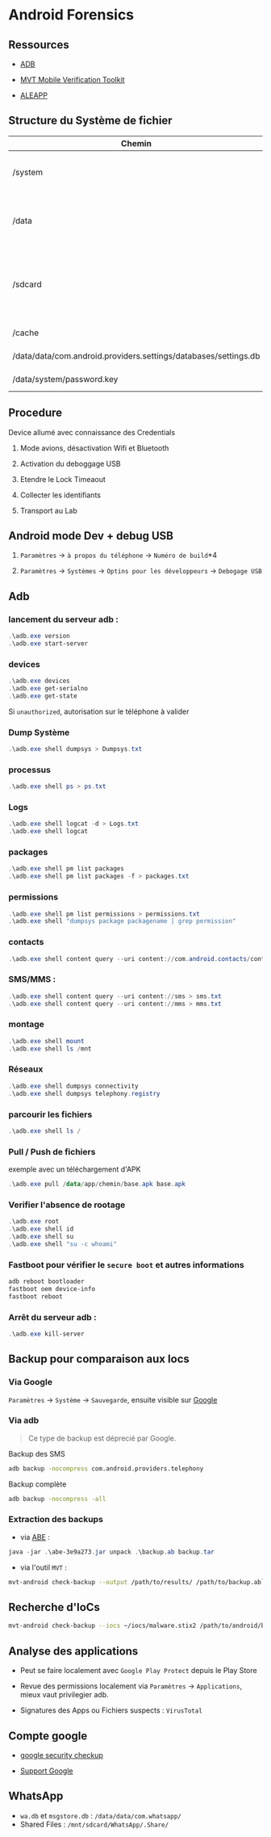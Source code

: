 # Android Forensics

## Ressources

* [ADB](https://developer.android.com/tools/releases/platform-tools)

* [MVT Mobile Verification Toolkit](https://github.com/mvt-project/mvt)

* [ALEAPP](https://github.com/abrignoni/ALEAPP)

## Structure du Système de fichier

| Chemin | Description |
|--------|-------------|
| /system | system et applications pré-installées|
| /data | données utilisateurs, dont contact et messages |
| /sdcard | données externe ou internes, fichiers multimedia et documents |
| /cache| Fichiers temporaires |
| /data/data/com.android.providers.settings/databases/settings.db | secrets, dont salt |
| /data/system/password.key | secret lockScreen |

## Procedure

Device allumé avec connaissance des Credentials

1. Mode avions, désactivation Wifi et Bluetooth

2. Activation du deboggage USB

4. Etendre le Lock Timeaout

5. Collecter les identifiants

6. Transport au Lab

## Android mode Dev + debug USB

1. `Paramètres` -> `à propos du téléphone` -> `Numéro de build`*4

2. `Paramètres` -> `Systèmes` -> `Optins pour les développeurs` -> `Debogage USB`

## Adb

### lancement du serveur adb : 

```powershell
.\adb.exe version
.\adb.exe start-server
```

### devices

```powershell
.\adb.exe devices
.\adb.exe get-serialno
.\adb.exe get-state
```

Si `unauthorized`, autorisation sur le téléphone à valider

### Dump Système

```powershell
.\adb.exe shell dumpsys > Dumpsys.txt
```

### processus

```powershell
.\adb.exe shell ps > ps.txt
```

### Logs

```powershell
.\adb.exe shell logcat -d > Logs.txt
.\adb.exe shell logcat 
```

### packages

```powershell
.\adb.exe shell pm list packages
.\adb.exe shell pm list packages -f > packages.txt
```

### permissions

```powershell
.\adb.exe shell pm list permissions > permissions.txt
.\adb.exe shell "dumpsys package packagename | grep permission"
```

### contacts

```powershell
.\adb.exe shell content query --uri content://com.android.contacts/contacts > contact.txt
```

### SMS/MMS :

```powershell
.\adb.exe shell content query --uri content://sms > sms.txt
.\adb.exe shell content query --uri content://mms > mms.txt
```

### montage

```powershell
.\adb.exe shell mount
.\adb.exe shell ls /mnt
```

### Réseaux

```powershell
.\adb.exe shell dumpsys connectivity
.\adb.exe shell dumpsys telephony.registry
```

### parcourir les fichiers

```powershell
.\adb.exe shell ls /
```

### Pull / Push de fichiers

exemple avec un téléchargement d'APK

```powershell
.\adb.exe pull /data/app/chemin/base.apk base.apk
```

### Verifier l'absence de rootage

```powershell
.\adb.exe root
.\adb.exe shell id
.\adb.exe shell su
.\adb.exe shell "su -c whoami"
```

### Fastboot pour vérifier le `secure boot` et autres informations

```sh
adb reboot bootloader
fastboot oem device-info
fastboot reboot
```



### Arrêt du serveur adb : 

```powershell
.\adb.exe kill-server
```


## Backup pour comparaison aux Iocs

### Via Google

`Paramètres` -> `Système` -> `Sauvegarde`, ensuite visible sur [Google](https://drive.google.com/drive/backups)

### Via adb

> Ce type de backup est déprecié par Google.

Backup des SMS

```sh
adb backup -nocompress com.android.providers.telephony
```

Backup complète

```sh
adb backup -nocompress -all
```

### Extraction des backups

* via [ABE](https://github.com/nelenkov/android-backup-extractor) : 

```powershell
java -jar .\abe-3e9a273.jar unpack .\backup.ab backup.tar
```

* via l'outil `MVT` :

```sh
mvt-android check-backup --output /path/to/results/ /path/to/backup.ab`
```

## Recherche d'IoCs

```sh
mvt-android check-backup --iocs ~/iocs/malware.stix2 /path/to/android/backup/
```

## Analyse des applications

* Peut se faire localement avec `Google Play Protect` depuis le Play Store

* Revue des permissions localement via `Paramètres` -> `Applications`, mieux vaut privilegier adb.

* Signatures des Apps ou Fichiers suspects : `VirusTotal`


## Compte google

* [google security checkup](myaccount.google.com/security-checkup)

* [Support Google](https://support.google.com/accounts/answer/6294825?)

## WhatsApp

* `wa.db` et `msgstore.db` : `/data/data/com.whatsapp/`  
* Shared Files : `/mnt/sdcard/WhatsApp/.Share/`